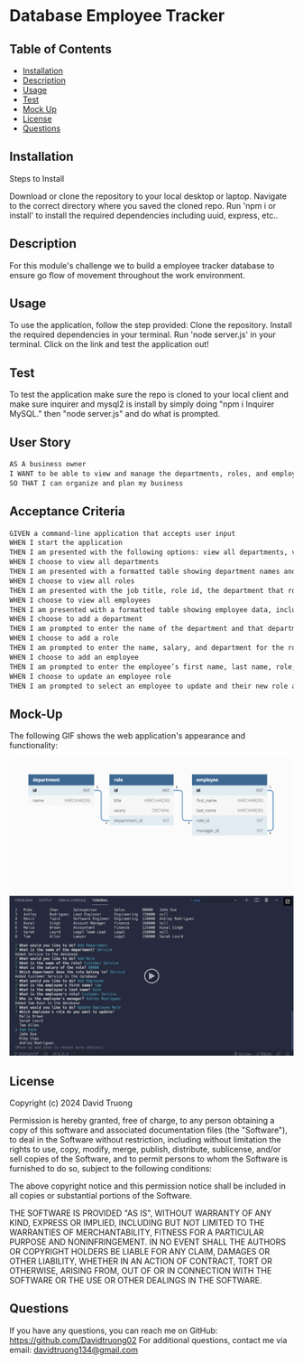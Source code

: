 # Database Employee Tracker

## Table of Contents 
- [Installation](#installation)
- [Description](#description)
- [Usage](#usage)
- [Test](#test)
- [Mock Up](#mock-up)
- [License](#license)
- [Questions](#questions)


## Installation
Steps to Install

Download or clone the repository to your local desktop or laptop.
Navigate to the correct directory where you saved the cloned repo.
Run 'npm i or install' to install the required dependencies including uuid, express, etc..


## Description
For this module's challenge we to build a employee tracker database to ensure go flow of movement throughout the work environment. 

## Usage
To use the application, follow the step provided:
Clone the repository.
Install the required dependencies in your terminal.
Run 'node server.js' in your terminal.
Click on the link and test the application out!

## Test 
To test the application make sure the repo is cloned to your local client and make sure inquirer and mysql2 is install by simply doing
"npm i Inquirer MySQL." then "node server.js" and do what is prompted.


## User Story

```md
AS A business owner
I WANT to be able to view and manage the departments, roles, and employees in my company
SO THAT I can organize and plan my business
```

## Acceptance Criteria

```md
GIVEN a command-line application that accepts user input
WHEN I start the application
THEN I am presented with the following options: view all departments, view all roles, view all employees, add a department, add a role, add an employee, and update an employee role
WHEN I choose to view all departments
THEN I am presented with a formatted table showing department names and department ids
WHEN I choose to view all roles
THEN I am presented with the job title, role id, the department that role belongs to, and the salary for that role
WHEN I choose to view all employees
THEN I am presented with a formatted table showing employee data, including employee ids, first names, last names, job titles, departments, salaries, and managers that the employees report to
WHEN I choose to add a department
THEN I am prompted to enter the name of the department and that department is added to the database
WHEN I choose to add a role
THEN I am prompted to enter the name, salary, and department for the role and that role is added to the database
WHEN I choose to add an employee
THEN I am prompted to enter the employee’s first name, last name, role, and manager, and that employee is added to the database
WHEN I choose to update an employee role
THEN I am prompted to select an employee to update and their new role and this information is updated in the database 
```

## Mock-Up
The following GIF shows the web application's appearance and functionality:

![Existing notes are listed in the left-hand column with empty fields on the right-hand side for the new note’s title and text.](./assets/12-sql-homework-demo-01.png)
![](assets\12-sql-homework-video-thumbnail.png)


## License

Copyright (c) 2024 David Truong

Permission is hereby granted, free of charge, to any person obtaining a copy
of this software and associated documentation files (the "Software"), to deal
in the Software without restriction, including without limitation the rights
to use, copy, modify, merge, publish, distribute, sublicense, and/or sell
copies of the Software, and to permit persons to whom the Software is
furnished to do so, subject to the following conditions:

The above copyright notice and this permission notice shall be included in all
copies or substantial portions of the Software.

THE SOFTWARE IS PROVIDED "AS IS", WITHOUT WARRANTY OF ANY KIND, EXPRESS OR
IMPLIED, INCLUDING BUT NOT LIMITED TO THE WARRANTIES OF MERCHANTABILITY,
FITNESS FOR A PARTICULAR PURPOSE AND NONINFRINGEMENT. IN NO EVENT SHALL THE
AUTHORS OR COPYRIGHT HOLDERS BE LIABLE FOR ANY CLAIM, DAMAGES OR OTHER
LIABILITY, WHETHER IN AN ACTION OF CONTRACT, TORT OR OTHERWISE, ARISING FROM,
OUT OF OR IN CONNECTION WITH THE SOFTWARE OR THE USE OR OTHER DEALINGS IN THE
SOFTWARE.


## Questions
If you have any questions, you can reach me on GitHub: https://github.com/Davidtruong02
For additional questions, contact me via email: davidtruong134@gmail.com